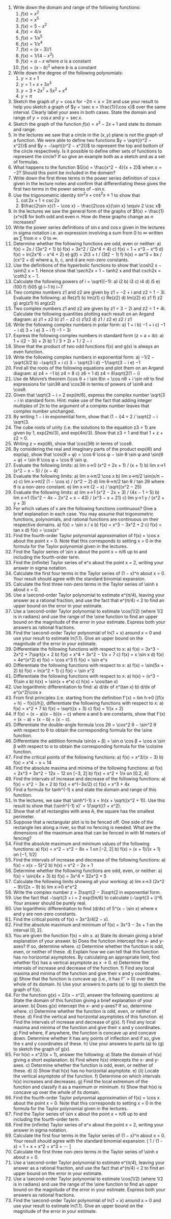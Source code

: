 1. Write down the domain and range of the following functions:
	1. $f(x) = x^2$
	2. $f(x) = x^5$
	3. $f(x) = 5 − x^2$
	4. $f(x) = 4 / x$
	5. $f(x) = 1 / x^5$
	6. $f(x) = 1 / x^4$
	7. $f(x) = (x − 3) / 1$
	8. $f(x) = 1 / (4 − x^2)$
	9. $f(x) = a − x$ where $a$ is a constant
	10. $f(x) = (x − b)^2$ where $b$ is a constant
2. Write down the degree of the following polynomials:
	1. $y = x + 1$
	2. $y = 1 + x + 3x^3$
	3. $y = 3 + 2x^7 + 5x^2 + x^4$
	4. $y = π$
3. Sketch the graph of $y = \cos x$ for $−2π < x < 2π$ and use your result to help you sketch a graph of $y = \sec x = \frac{1}{\cos x}$ over the same interval. Clearly label your axes in both cases. State the domain and range of $y = \cos x$ and $y = \sec x$.
4. Sketch the graph of the function $f(x) = x^2 − 2x + 1$ and state its domain and range.
5. In the lectures we saw that a circle in the $(x, y)$ plane is not the graph of a function. We were able to define two functions $y = \sqrt{(r^2 − x^2)}$ and $y = −\sqrt{(r^2 − x^2)}$ to represent the top and bottom of the circle respectively. Is it possible to define other sets of functions to represent the circle? If so give an example both as a sketch and as a set of formulas.
6. What happens to the function $G(x) = \frac{x^2 − 4}{x + 2}$ when $x = −2$? Should this point be included in the domain?
7. Write down the first three terms in the power series definition of $\cos x$ given in the lecture notes and confirm that differentiating these gives the first two terms in the power series of $−\sin x$.
8. Use the trigonometric identity $\sin^2 x + \cos^2 x \equiv 1$ to show that
	1. $\cot 2 x + 1 \equiv \csc 2x$
	2. $\frac{2\sin x}{1 − \cos x} − \frac{2\cos x}{\sin x} \equiv 2 \csc x$
9. In the lectures we saw the general form of the graphs of $f(x) = \frac{1}{x^n}$ for both odd and even $n$. How do these graphs change as $n$ increases? 
10. Write the power series definitions of $\sin x$ and $\cos x$ given in the lectures in sigma notation i.e. an expression involving a sum from $0$ to $\infty$ written as $\sum$ from $n = 0$ to $\infty$.
11. Determine whether the following functions are odd, even or neither:
    a) f(x) = 2x / (3x^2 + 1)
    b) f(x) = 3x^2 / (2x^4 + 4)
    c) f(x) = 1 + x^3 − x^5
    d) f(x) = ln(2x^6 − x^4 + 2)
    e) g(t) = 2t3 + t / (3t2 − 1)
    f) h(x) = ax^3 + bx / (cx^2 + d) where a, b, c, and d are non-zero constants.
12. Use the definitions of the hyperbolic functions to show that \cosh2 x − \sinh2 x = 1. Hence show that \sech2x = 1 − tanh2 x and that csch2x = \coth2 x − 1.
13. Calculate the following powers of i = \sqrt{(−1):
    a) i2
    b) i3
    c) i4
    d) i5
    e) i100
    f) i505
    g) i−1
    h) i−7
14. Two complex numbers z1 and z2 are given by z1 = −2 + i and z2 = 1 − 3i. Evaluate the following:
    a) Re(z1)
    b) Im(z1)
    c) Re(z2)
    d) Im(z2)
    e) z1
    f) z2
    g) arg(z1)
    h) arg(z2)
15. Two complex numbers z1 and z2 are given by z1 = 3 − 2i and z2 = 1 + 4i. Calculate the following quantities plotting each result on an Argand diagram:
    a) z1 + z2
    b) z1 − z2
    c) z1z2
    d) z1 / z2
    e) z2 / z1
16. Write the following complex numbers in polar form:
    a) 1 + i
    b) −1 + i
    c) −1 − i
    d) 3 + i
    e) 3 − i
    f) −1 − 3i
17. Express the following complex numbers in standard form (z = a + ib):
    a) 1 + i(2 − 3i) + 2i
    b) 1 / 3 + 2i + 1 / 2 − i
18. Show that the product of two odd functions f(x) and g(x) is always an even function.
19. Write the following complex numbers in exponential form:
    a) −1/2 − \sqrt{3/2
    b) −\sqrt{3 + i
    c) 3 − \sqrt{3 i
    d) −1/\sqrt{3 − i
    e) −1
20. Find all the roots of the following equations and plot them on an Argand diagram:
    a) z4 = −1
    b) z4 = 8
    c) z6 = 1
    d) z4 = 8\sqrt{2(1 − i)
21. Use de Moivre’s theorem (\cos θ + i \sin θ)n = \cos nθ + i \sin nθ to find expressions for \sin3θ and \cos3θ in terms of powers of \sinθ and \cosθ.
22. Given that \sqrt{3 − i = 2 exp(iπ/6), express the complex number \sqrt{3 − i in standard form. Hint: make use of the fact that adding integer multiples of 2π to the argument of a complex number leaves that complex number unchanged.
23. By writing 1 − i in exponential form, show that (1 − i)4 = 2 / \sqrt{2 − i \sqrt{3.
24. The cube roots of unity (i.e. the solutions to the equation z3 = 1) are given by 1, exp(2πi/3), and exp(4πi/3). Show that z3 = 1 and that 1 + z + z2 = 0.
25. Writing z = exp(iθ), show that \cos(3θ) in terms of \cosθ.
26. By considering the real and imaginary parts of the product exp(iθ) and exp(iφ), show that \cos(θ + φ) = \cos θ \cos φ − \sin θ \sin φ and \sin(θ + φ) = \sin θ \cos φ + \cos θ \sin φ.
27. Evaluate the following limits:
    a) lim x→0 (x^2 + 2x + 1) / (x + 1)
    b) lim x→1 (x^2 − x − 5) / (x − 4)
28. Evaluate the following limits:
    a) lim x→π/2 \cos x
    b) lim x→π/2 \sin(x/π − x)
    c) lim x→π/2 (1 − \cos x) / (x^2 − 2)
    d) lim θ→π/2 tan θ / tan 2θ where θ is a non-zero constant.
    e) lim x→π (2 − x) / \sqrt{(x^2 − 25)
29. Evaluate the following limits:
    a) lim x→1 (x^2 − 2x + 3) / (4x − 1 + 5)
    b) lim x→1 (5x^2 − 4x − 2x^2 + x − 43) / (x^3 − x + 21)
    c) lim y→1 y / (x^2 + y + 3)
30. For which values of x are the following functions continuous? Give a brief explanation in each case. You may assume that trigonometric functions, polynomials, and rational functions are continuous on their respective domains.
    a) f(x) = \sin x / x
    b) f(x) = x^3 − 3x^2 + 2
    c) f(x) = tan x
    d) f(x) = \cos(x^
31. Find the fourth-order Taylor polynomial approximation of f(x) = \cos x about the point x = 0. Note that this corresponds to setting x = 0 in the formula for the Taylor polynomial given in the lectures.
32. Find the Taylor series of \sin x about the point x = π/6 up to and including the fourth-order term.
33. Find the (infinite) Taylor series of e^x about the point x = 2, writing your answer in sigma notation.
34. Calculate the first four terms in the Taylor series of (1 − x)^n about x = 0. Your result should agree with the standard binomial expansion.
35. Calculate the first three non-zero terms in the Taylor series of \sinh x about x = 0.
36. Use a \second-order Taylor polynomial to estimate e^(π/4), leaving your answer as a rational fraction, and use the fact that e^(π/4) < 2 to find an upper bound on the error in your estimate.
37. Use a \second-order Taylor polynomial to estimate \cos(1/2) (where 1/2 is in radians) and use the range of the \sine function to find an upper bound on the magnitude of the error in your estimate. Express both your answers as rational fractions.
38. Find the \second-order Taylor polynomial of ln(1 + x) around x = 0 and use your result to estimate ln(1.1). Give an upper bound on the magnitude of the error in your estimate.
39. Differentiate the following functions with respect to x:
    a) f(x) = 3x^3 − 2x^2 + 7\sqrt{x + 2
    b) f(x) = x^4 + 3x^2 − 1/x + 7
    c) f(x) = x \sin x
    d) f(x) = 4e^(x^2)
    e) f(x) = \cos x^3
    f) f(x) = \sin e^x
40. Differentiate the following functions with respect to x:
    a) f(x) = \sin(5x + 2)
    b) f(x) = ln(x^2 + 1)
    c) f(x) = \sin x^2
41. Differentiate the following functions with respect to x:
    a) h(x) = (x^3 − 1)\sin x
    b) h(x) = \sin(x + e^x)
    c) h(x) = \cos(tan x)
42. Use logarithmic differentiation to find:
    a) d/dx of x^(tan x)
    b) d/dx of e^(x^2)\cos x
43. From first principles (i.e. starting from the definition f'(x) = lim h→0 [(f(x + h) − f(x))/h]), differentiate the following functions with respect to x:
    a) f(x) = x^2 + 7
    b) f(x) = \sqrt{(x + 3)
    c) f(x) = 1/(x + 2)
44. If f(x) = (x − a)(x − b)(x − c) where a and b are constants, show that f'(x) = (x − a) + (x − b) + (x − c).
45. Differentiate the double-angle formula \cos 2θ = \cos^2 θ − \sin^2 θ with respect to θ to obtain the corresponding formula for the \sine function.
46. Differentiate the addition formula \sin(α + β) = \sin α \cos β + \cos α \sin β with respect to α to obtain the corresponding formula for the \co\sine function.
47. Find the critical points of the following functions:
    a) f(x) = x^3/(x − 3)
    b) f(x) = x^4 − x + 14
48. Find the absolute maxima and minima of the following functions:
    a) f(x) = 2x^3 + 3x^2 − 12x − 12 on [−3, 2]
    b) f(x) = x^2 + 1/x on [0.2, 4]
49. Find the intervals of increase and decrease of the following functions:
    a) f(x) = x^2 − 3x + 2
    b) f(x) = e^(−3x/2)
    c) f(x) = x^3 + 4x
50. Find a formula for tanh^(-1) x and state the domain and range of this function.
51. In the lectures, we saw that \sinh^(-1) x = ln(x + \sqrt{(x^2 + 1)). Use this result to show that (\sinh^(-1) x)' = 1/\sqrt{(1 + x^2).
52. Show that of all rectangles with area A, the square has the smallest perimeter.
53. Suppose that a rectangular plot is to be fenced off. One side of the rectangle lies along a river, so that no fencing is needed. What are the dimensions of the maximum area that can be fenced in with M meters of fencing?
54. Find the absolute maximum and minimum values of the following functions:
    a) f(x) = x^2 − x^2 − 8x + 1 on [−2, 2]
    b) f(x) = (x + 1)/(x + 1) on [−1, 1/2]
55. Find the intervals of increase and decrease of the following functions:
    a) f(x) = x(x − 5)^2
    b) h(x) = x^2 − 2x + 1
56. Determine whether the following functions are odd, even, or neither:
    a) f(x) = \sin(4x + 3)
    b) f(x) = 3x^4 + 32x^2 + 5
57. Calculate the following limits showing all your working:
    a) lim x→3 (2x^2 − 9)/(2x − 9)
    b) lim x→0 e^x^2
58. Write the complex number z = 3\sqrt{2 − 3\sqrt{2 in exponential form.
59. Use the fact that −\sqrt{3 + i = 2 exp(5π/6) to calculate (−\sqrt{3 + i)^6. Your answer should be purely real.
60. Use logarithmic differentiation to find (d/dx) of 5^(x − \sin x) where x and y are non-zero constants.
61. Find the critical points of f(x) = 3x^3/4(2 − x).
62. Find the absolute maximum and minimum of f(x) = 3x^3 − 3x + 1 on the interval [0, 2].
63. You are given the function f(x) = xln x.
    a) State its domain giving a brief explanation of your answer.
    b) Does the function intercept the x- and y-axes? If so, determine where.
    c) Determine whether the function is odd, even, or neither of these.
    d) Explain how we can tell that this function has no horizontal asymptotes. By calculating an appropriate limit, find whether f(x) has a vertical asymptote as x → 0.
    e) Determine the intervals of increase and decrease of the function.
    f) Find any local maxima and minima of the function and give their x and y coordinates.
    g) Show that the function is concave up (i.e., it has f'' > 0) over the whole of its domain.
    h) Use your answers to parts (a) to (g) to sketch the graph of f(x).
64. For the function g(x) = 2/(x − x^2), answer the following questions:
    a) State the domain of this function giving a brief explanation of your answer.
    b) Does g(x) intercept the x- and y-axes? If so, determine where.
    c) Determine whether the function is odd, even, or neither of these.
    d) Find the vertical and horizontal asymptotes of this function.
    e) Find the intervals of increase and decrease of g(x).
    f) Find any local maxima and minima of the function and give their x and y coordinates.
    g) Find where, if anywhere, the function is concave up and concave down. Determine whether it has any points of inflection and if so, give the x and y coordinates of these.
    h) Use your answers to parts (a) to (g) to sketch the graph of g(x).
65. For h(x) = x^2/(x + 1), answer the following:
    a) State the domain of h(x) giving a short explanation.
    b) Find where h(x) intercepts the x- and y-axes.
    c) Determine whether the function is odd, even, or neither of these.
    d) (i) Show that h(x) has no horizontal asymptote.
    e) (ii) Locate the vertical asymptote of the function.
    f) Determine on which intervals h(x) increases and decreases.
    g) Find the local extremum of the function and classify it as a maximum or minimum.
    h) Show that h(x) is concave up over the whole of its domain.
66. Find the fourth-order Taylor polynomial approximation of f(x) = \cos x about the point x = 0. Note that this corresponds to setting x = 0 in the formula for the Taylor polynomial given in the lectures.
67. Find the Taylor series of \sin x about the point x = π/6 up to and including the fourth-order term.
68. Find the (infinite) Taylor series of e^x about the point x = 2, writing your answer in sigma notation.
69. Calculate the first four terms in the Taylor series of (1 − x)^n about x = 0. Your result should agree with the standard binomial expansion:
   \[ 1 / (1 - x) = 1 + x + x^2 + x^3 + ⋯ \]
70. Calculate the first three non-zero terms in the Taylor series of \sinh x about x = 0.
71. Use a \second-order Taylor polynomial to estimate e^(π/4), leaving your answer as a rational fraction, and use the fact that e^(π/4) < 2 to find an upper bound on the error in your estimate.
72. Use a \second-order Taylor polynomial to estimate \cos(1/2) (where 1/2 is in radians) and use the range of the \sine function to find an upper bound on the magnitude of the error in your estimate. Express both your answers as rational fractions.
73. Find the \second-order Taylor polynomial of ln(1 + x) around x = 0 and use your result to estimate ln(1.1). Give an upper bound on the magnitude of the error in your estimate.